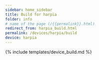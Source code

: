 ```yaml
---
sidebar: home_sidebar
title: Build for harpia
folder: info
# name of the page (/{{permalink}}.html)
redirect_from: harpia_build.html
permalink: /devices/harpia/build
device: harpia
---
```

{% include templates/device_build.md %}
